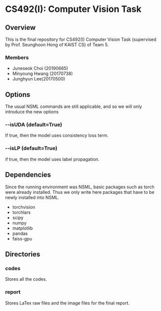# CS492(I): Computer Vision Task


## Overview
This is the final repository for CS492(I) Computer Vision Task (supervised by Prof. Seunghoon Hong of KAIST CS) of Team 5.

### Members
* Juneseok Choi (20190665)
* Minyoung Hwang (20170738)
* Junghyun Lee(20170500)



## Options

The usual NSML commands are still applicable, and so we will only introduce the new options

### --isUDA (default=True)

If true, then the model uses consistency loss term.

### --isLP (default=True)

if true, then the model uses label propagation.


## Dependencies

Since the running environment was NSML, basic packages such as torch were already installed. Thus we only write here packages that have to be newly installed into NSML.

* torchvision
* torchlars
* scipy
* numpy
* matplotlib
* pandas
* faiss-gpu


## Directories

### codes

Stores all the codes.

### report

Stores LaTex raw files and the image files for the final report.
